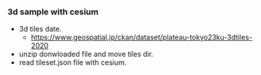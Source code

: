### 3d sample with cesium
* 3d tiles date.
  * https://www.geospatial.jp/ckan/dataset/plateau-tokyo23ku-3dtiles-2020
* unzip donwloaded file and move tiles dir.
* read tileset.json file with cesium.
